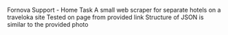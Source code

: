 Fornova Support - Home Task
A small web scraper for separate hotels on a traveloka site
Tested on page from provided link
Structure of JSON is similar to the provided photo
